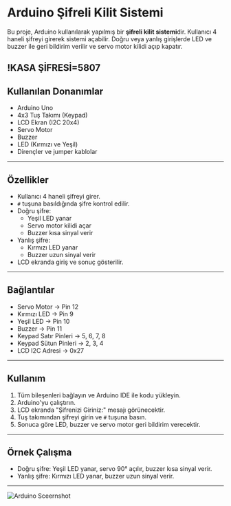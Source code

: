 # Arduino Şifreli Kilit Sistemi

Bu proje, Arduino kullanılarak yapılmış bir **şifreli kilit sistemi**dir. Kullanıcı 4 haneli şifreyi girerek sistemi açabilir. 
Doğru veya yanlış girişlerde LED ve buzzer ile geri bildirim verilir ve servo motor kilidi açıp kapatır.

!KASA ŞİFRESİ=5807
---

## Kullanılan Donanımlar

- Arduino Uno
- 4x3 Tuş Takımı (Keypad)
- LCD Ekran (I2C 20x4)
- Servo Motor
- Buzzer
- LED (Kırmızı ve Yeşil)
- Dirençler ve jumper kablolar

---

## Özellikler

- Kullanıcı 4 haneli şifreyi girer.  
- `#` tuşuna basıldığında şifre kontrol edilir.  
- Doğru şifre:  
  - Yeşil LED yanar  
  - Servo motor kilidi açar  
  - Buzzer kısa sinyal verir  
- Yanlış şifre:  
  - Kırmızı LED yanar  
  - Buzzer uzun sinyal verir  
- LCD ekranda giriş ve sonuç gösterilir.  

---

## Bağlantılar

- Servo Motor → Pin 12  
- Kırmızı LED → Pin 9  
- Yeşil LED → Pin 10  
- Buzzer → Pin 11  
- Keypad Satır Pinleri → 5, 6, 7, 8  
- Keypad Sütun Pinleri → 2, 3, 4  
- LCD I2C Adresi → 0x27  


---

## Kullanım

1. Tüm bileşenleri bağlayın ve Arduino IDE ile kodu yükleyin.  
2. Arduino'yu çalıştırın.  
3. LCD ekranda "Şifrenizi Giriniz:" mesajı görünecektir.  
4. Tuş takımından şifreyi girin ve `#` tuşuna basın.  
5. Sonuca göre LED, buzzer ve servo motor geri bildirim verecektir.  

---

## Örnek Çalışma

- Doğru şifre: Yeşil LED yanar, servo 90° açılır, buzzer kısa sinyal verir.  
- Yanlış şifre: Kırmızı LED yanar, buzzer uzun sinyal verir.  

---

![Arduino Sceernshot](kasa_kilidi/devre.png)


